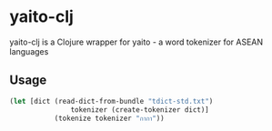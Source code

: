 # yaito-clj

yaito-clj is a Clojure wrapper for yaito - a word tokenizer for ASEAN languages

## Usage

````clojure
(let [dict (read-dict-from-bundle "tdict-std.txt")
               tokenizer (create-tokenizer dict)]
           (tokenize tokenizer "กากา"))
````

